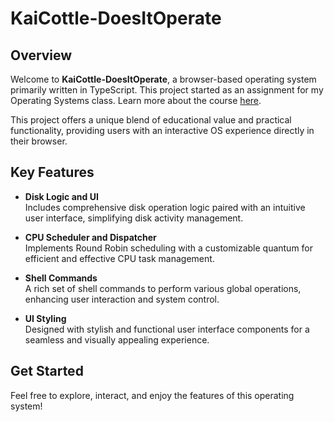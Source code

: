 # KaiCottle-DoesItOperate

## Overview
Welcome to **KaiCottle-DoesItOperate**, a browser-based operating system primarily written in TypeScript. This project started as an assignment for my Operating Systems class. Learn more about the course [here](#). 

This project offers a unique blend of educational value and practical functionality, providing users with an interactive OS experience directly in their browser.

## Key Features
- **Disk Logic and UI**  
  Includes comprehensive disk operation logic paired with an intuitive user interface, simplifying disk activity management.

- **CPU Scheduler and Dispatcher**  
  Implements Round Robin scheduling with a customizable quantum for efficient and effective CPU task management.

- **Shell Commands**  
  A rich set of shell commands to perform various global operations, enhancing user interaction and system control.

- **UI Styling**  
  Designed with stylish and functional user interface components for a seamless and visually appealing experience.

## Get Started
Feel free to explore, interact, and enjoy the features of this operating system!
